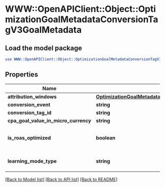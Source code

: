 # WWW::OpenAPIClient::Object::OptimizationGoalMetadataConversionTagV3GoalMetadata

## Load the model package
```perl
use WWW::OpenAPIClient::Object::OptimizationGoalMetadataConversionTagV3GoalMetadata;
```

## Properties
Name | Type | Description | Notes
------------ | ------------- | ------------- | -------------
**attribution_windows** | [**OptimizationGoalMetadataConversionTagV3GoalMetadataAttributionWindows**](OptimizationGoalMetadataConversionTagV3GoalMetadataAttributionWindows.md) |  | [optional] 
**conversion_event** | **string** |  | [optional] 
**conversion_tag_id** | **string** |  | [optional] 
**cpa_goal_value_in_micro_currency** | **string** |  | [optional] 
**is_roas_optimized** | **boolean** | ROAS optimization is not supported | [optional] 
**learning_mode_type** | **string** | Conversion learning model type | [optional] 

[[Back to Model list]](../README.md#documentation-for-models) [[Back to API list]](../README.md#documentation-for-api-endpoints) [[Back to README]](../README.md)


